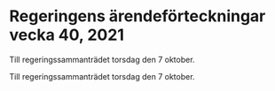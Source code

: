 # Regeringens ärendeförteckningar vecka 40, 2021

Till regeringssammanträdet torsdag den 7 oktober.

Till regeringssammanträdet torsdag den 7 oktober.
